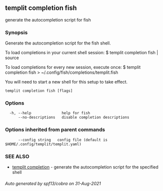 ## templit completion fish

generate the autocompletion script for fish

### Synopsis


Generate the autocompletion script for the fish shell.

To load completions in your current shell session:
$ templit completion fish | source

To load completions for every new session, execute once:
$ templit completion fish > ~/.config/fish/completions/templit.fish

You will need to start a new shell for this setup to take effect.


```
templit completion fish [flags]
```

### Options

```
  -h, --help              help for fish
      --no-descriptions   disable completion descriptions
```

### Options inherited from parent commands

```
      --config string   config file (default is $HOME/.config/templit/templit.yaml)
```

### SEE ALSO

* [templit completion](templit_completion.md)	 - generate the autocompletion script for the specified shell

###### Auto generated by spf13/cobra on 31-Aug-2021
